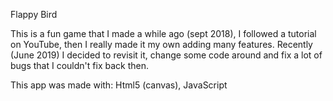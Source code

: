 Flappy Bird

This is a fun game that I made a while ago (sept 2018), 
I followed a tutorial on YouTube, then I really made it my own adding many features. 
Recently (June 2019) I decided to revisit it, 
change some code around and fix a lot of bugs that I couldn't fix back then. 

This app was made with: Html5 (canvas), JavaScript
